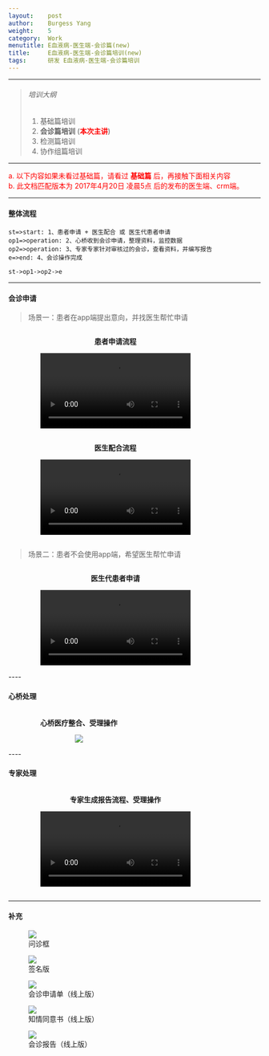 ```yaml
---
layout:    post
author:    Burgess Yang
weight:    5
category:  Work          
menutitle: E血液病-医生端-会诊篇(new)
title:     E血液病-医生端-会诊篇培训(new)
tags:      研发 E血液病-医生端-会诊篇培训
---
```


<style>
.fr {color:red}
.fg {color:green}
.fdg {color: #666} 

.tc {text-align:center}

.ul_li_line { max-width:730px; margin:0 auto; list-style-type:none; overflow:hidden;}
.fl { float:left;}

</style>

--- 

> ###### 培训大纲
> 1. 基础篇培训
> 2. **会诊篇培训** (**<span class='fr'>本次主讲</span>**)
> 3. 检测篇培训
> 4. 协作组篇培训

--- 

<div class="tip fr">
a. 以下内容如果未看过基础篇，请看过 <b>基础篇</b> 后，再接触下面相关内容<br/>
b. 此文档匹配版本为 2017年4月20日 凌晨5点 后的发布的医生端、crm端。
</div>

---

#### 整体流程

```flow
st=>start: 1、患者申请 + 医生配合 或 医生代患者申请
op1=>operation: 2、心桥收到会诊申请，整理资料，监控数据
op2=>operation: 3、专家专家针对审核过的会诊，查看资料，并编写报告
e=>end: 4、会诊操作完成

st->op1->op2->e
```

----
#### 会诊申请
> 场景一：患者在app端提出意向，并找医生帮忙申请

<div>
    <ul class="ul_li_line">
        <li class="fl">
            <figure class="tc">
                <p><b>患者申请流程</b></p>
                <video controls >
                    <source src="{{ "/media/video/20170509/patient_apply.mp4 " | absolute_url }}" type="video/mp4">
                </video>
            </figure>
        </li>
        <li class="fl">
            <figure class="tc">
                <p><b>医生配合流程</b></p>
                <video controls >
                    <source src="{{ "/media/video/20170509/doctor_help_apply.mp4 " | absolute_url }}" type="video/mp4">
                </video>
            </figure>
        </li>
    </ul>
</div>


> 场景二：患者不会使用app端，希望医生帮忙申请
<div> 
    <ul class="ul_li_line">
        <li class="fl">
            <figure class="tc">
                <p><b>医生代患者申请</b></p>
                <video controls >
                    <source src="{{ "/media/video/20170509/doctor_apply.mp4" | absolute_url }}" type="video/mp4">
                </video>
            </figure>
        </li>
    </ul>
</div>
----

#### 心桥处理
<div> 
    <ul class="ul_li_line">
        <li class="fl">
            <figure class="tc">
                <p><b>心桥医疗整合、受理操作</b></p>
                <img src="{{ "/media/video/20170509/crm_consulation_operation.gif" | absolute_url }}" />
            </figure>
        </li>
    </ul>
</div>
----

#### 专家处理
<div> 
    <ul class="ul_li_line">
        <li class="fl">
            <figure class="tc">
                <p><b>专家生成报告流程、受理操作</b></p>
                <video controls >
                    <source src="{{ "/media/video/20170509/expert_report.mp4" | absolute_url }}" type="video/mp4">
                </video>
            </figure>
        </li>
    </ul>
</div>

----
#### 补充
<div class="album">
   <figure>
      <img src="{{ "/media/img/20170420/e_1.png" | absolute_url }}" />
      <figcaption>问诊框</figcaption>
   </figure>
   <figure>
      <img src="{{ "/media/img/20170420/e_2.png" | absolute_url }}" />
      <figcaption>签名版</figcaption>
   </figure>
   <figure>
      <img src="{{ "/media/img/20170420/e_3.png" | absolute_url }}" />
      <figcaption>会诊申请单（线上版）</figcaption>
   </figure>
   <figure>
      <img src="{{ "/media/img/20170420/e_4.png" | absolute_url }}" />
      <figcaption>知情同意书（线上版）</figcaption>
   </figure>
   <figure>
      <img src="{{ "/media/img/20170420/e_5.png" | absolute_url }}" />
      <figcaption>会诊报告（线上版）</figcaption>
   </figure>
</div>


